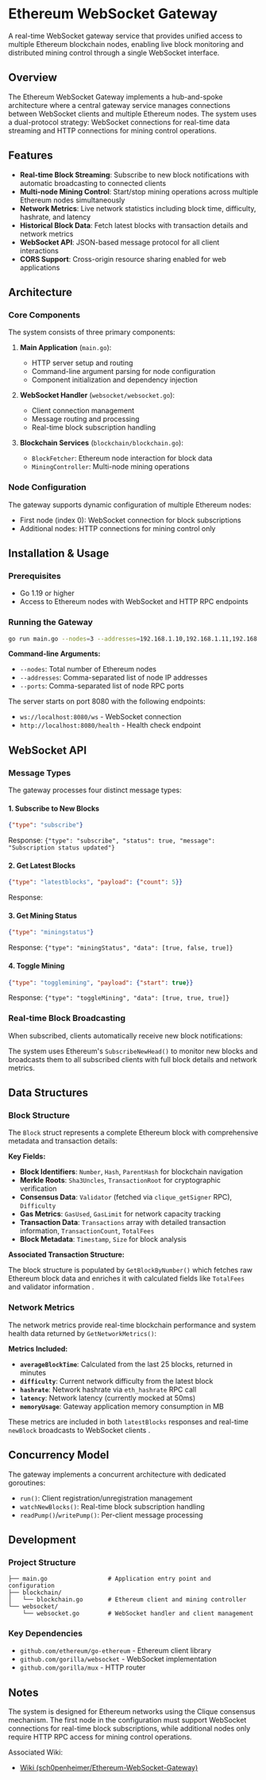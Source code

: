 # Ethereum WebSocket Gateway

A real-time WebSocket gateway service that provides unified access to multiple Ethereum blockchain nodes, enabling live block monitoring and distributed mining control through a single WebSocket interface.

## Overview

The Ethereum WebSocket Gateway implements a hub-and-spoke architecture where a central gateway service manages connections between WebSocket clients and multiple Ethereum nodes. The system uses a dual-protocol strategy: WebSocket connections for real-time data streaming and HTTP connections for mining control operations.

## Features

- **Real-time Block Streaming**: Subscribe to new block notifications with automatic broadcasting to connected clients
- **Multi-node Mining Control**: Start/stop mining operations across multiple Ethereum nodes simultaneously  
- **Network Metrics**: Live network statistics including block time, difficulty, hashrate, and latency
- **Historical Block Data**: Fetch latest blocks with transaction details and network metrics
- **WebSocket API**: JSON-based message protocol for all client interactions
- **CORS Support**: Cross-origin resource sharing enabled for web applications

## Architecture

### Core Components

The system consists of three primary components:

1. **Main Application** (`main.go`): 
   - HTTP server setup and routing
   - Command-line argument parsing for node configuration
   - Component initialization and dependency injection

2. **WebSocket Handler** (`websocket/websocket.go`):
   - Client connection management
   - Message routing and processing
   - Real-time block subscription handling

3. **Blockchain Services** (`blockchain/blockchain.go`): 
   - `BlockFetcher`: Ethereum node interaction for block data
   - `MiningController`: Multi-node mining operations

### Node Configuration

The gateway supports dynamic configuration of multiple Ethereum nodes: 

- First node (index 0): WebSocket connection for block subscriptions
- Additional nodes: HTTP connections for mining control only

## Installation & Usage

### Prerequisites

- Go 1.19 or higher
- Access to Ethereum nodes with WebSocket and HTTP RPC endpoints

### Running the Gateway

```bash
go run main.go --nodes=3 --addresses=192.168.1.10,192.168.1.11,192.168.1.12 --ports=8545,8545,8545
```

**Command-line Arguments:**
- `--nodes`: Total number of Ethereum nodes
- `--addresses`: Comma-separated list of node IP addresses  
- `--ports`: Comma-separated list of node RPC ports

The server starts on port 8080 with the following endpoints:
- `ws://localhost:8080/ws` - WebSocket connection
- `http://localhost:8080/health` - Health check endpoint

## WebSocket API

### Message Types

The gateway processes four distinct message types:

#### 1. Subscribe to New Blocks
```json
{"type": "subscribe"}
```
Response: `{"type": "subscribe", "status": true, "message": "Subscription status updated"}`

#### 2. Get Latest Blocks
```json
{"type": "latestblocks", "payload": {"count": 5}}
```
Response: 

#### 3. Get Mining Status
```json
{"type": "miningstatus"}
```
Response: `{"type": "miningStatus", "data": [true, false, true]}`

#### 4. Toggle Mining
```json
{"type": "togglemining", "payload": {"start": true}}
```
Response: `{"type": "toggleMining", "data": [true, true, true]}`

### Real-time Block Broadcasting

When subscribed, clients automatically receive new block notifications:

The system uses Ethereum's `SubscribeNewHead()` to monitor new blocks and broadcasts them to all subscribed clients with full block details and network metrics.

## Data Structures

### Block Structure

The `Block` struct represents a complete Ethereum block with comprehensive metadata and transaction details:

**Key Fields:**
- **Block Identifiers**: `Number`, `Hash`, `ParentHash` for blockchain navigation
- **Merkle Roots**: `Sha3Uncles`, `TransactionRoot` for cryptographic verification  
- **Consensus Data**: `Validator` (fetched via `clique_getSigner` RPC), `Difficulty`
- **Gas Metrics**: `GasUsed`, `GasLimit` for network capacity tracking
- **Transaction Data**: `Transactions` array with detailed transaction information, `TransactionCount`, `TotalFees`
- **Block Metadata**: `Timestamp`, `Size` for block analysis

**Associated Transaction Structure:**

The block structure is populated by `GetBlockByNumber()` which fetches raw Ethereum block data and enriches it with calculated fields like `TotalFees` and validator information .

### Network Metrics

The network metrics provide real-time blockchain performance and system health data returned by `GetNetworkMetrics()`:

**Metrics Included:**
- **`averageBlockTime`**: Calculated from the last 25 blocks, returned in minutes
- **`difficulty`**: Current network difficulty from the latest block
- **`hashrate`**: Network hashrate via `eth_hashrate` RPC call
- **`latency`**: Network latency (currently mocked at 50ms)
- **`memoryUsage`**: Gateway application memory consumption in MB

These metrics are included in both `latestBlocks` responses and real-time `newBlock` broadcasts to WebSocket clients .

## Concurrency Model

The gateway implements a concurrent architecture with dedicated goroutines:

- `run()`: Client registration/unregistration management
- `watchNewBlocks()`: Real-time block subscription handling  
- `readPump()`/`writePump()`: Per-client message processing

## Development

### Project Structure
```
├── main.go                 # Application entry point and configuration
├── blockchain/
│   └── blockchain.go       # Ethereum client and mining controller
└── websocket/
    └── websocket.go        # WebSocket handler and client management
```

### Key Dependencies
- `github.com/ethereum/go-ethereum` - Ethereum client library
- `github.com/gorilla/websocket` - WebSocket implementation
- `github.com/gorilla/mux` - HTTP router

## Notes

The system is designed for Ethereum networks using the Clique consensus mechanism. The first node in the configuration must support WebSocket connections for real-time block subscriptions, while additional nodes only require HTTP RPC access for mining control operations.

Associated Wiki:
- [Wiki (sch0penheimer/Ethereum-WebSocket-Gateway)](https://deepwiki.com/sch0penheimer/Ethereum-WebSocket-Gateway)

